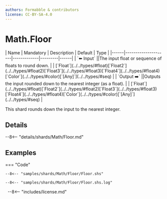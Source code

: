 ```yaml
---
authors: Formabble & contributors
license: CC-BY-SA-4.0
---
```



# Math.Floor

<div class="sh-parameters" markdown="1">
| Name | Mandatory | Description | Default | Type |
|------|---------------------|-------------|---------|------|
| `⬅️ Input` ||The input float or sequence of floats to round down. | | [`Float`](../../types/#float)[`Float2`](../../types/#float2)[`Float3`](../../types/#float3)[`Float4`](../../types/#float4)[`Color`](../../types/#color)[`[Any]`](../../types/#seq) |
| `Output ➡️` ||Outputs the input rounded down to the nearest integer (as a float). | | [`Float`](../../types/#float)[`Float2`](../../types/#float2)[`Float3`](../../types/#float3)[`Float4`](../../types/#float4)[`Color`](../../types/#color)[`[Any]`](../../types/#seq) |

</div>

This shard rounds down the input to the nearest integer.

## Details

--8<-- "details/shards/Math/Floor.md"


## Examples

=== "Code"

  ```x86asm linenums="1"
  --8<-- "samples/shards/Math/Floor/Floor.shs"
  ```

  ```
  --8<-- "samples/shards/Math/Floor/Floor.shs.log"
  ```
&nbsp;
--8<-- "includes/license.md"

